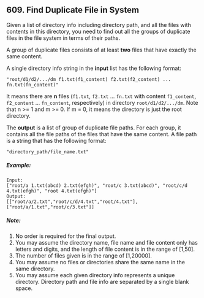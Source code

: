 ## 609. Find Duplicate File in System

Given a list of directory info including directory path, and all the files with contents in this directory, you need to find out all the groups of duplicate files in the file system in terms of their paths.

A group of duplicate files consists of at least **two** files that have exactly the same content.

A single directory info string in the **input** list has the following format:

```"root/d1/d2/.../dm f1.txt(f1_content) f2.txt(f2_content) ... fn.txt(fn_content)"```

It means there are **n** files (```f1.txt```, ```f2.txt``` ... ```fn.txt``` with content ```f1_content```, ```f2_content``` ... ```fn_content```, respectively) in directory ```root/d1/d2/.../dm```. Note that n >= 1 and m >= 0. If m = 0, it means the directory is just the root directory.

The **output** is a list of group of duplicate file paths. For each group, it contains all the file paths of the files that have the same content. A file path is a string that has the following format:

```"directory_path/file_name.txt"```

##### Example:
```
Input:
["root/a 1.txt(abcd) 2.txt(efgh)", "root/c 3.txt(abcd)", "root/c/d 4.txt(efgh)", "root 4.txt(efgh)"]
Output:
[["root/a/2.txt","root/c/d/4.txt","root/4.txt"],["root/a/1.txt","root/c/3.txt"]]
```

##### Note:

1. No order is required for the final output.
1. You may assume the directory name, file name and file content only has letters and digits, and the length of file content is in the range of [1,50].
1. The number of files given is in the range of [1,20000].
1. You may assume no files or directories share the same name in the same directory.
1. You may assume each given directory info represents a unique directory. Directory path and file info are separated by a single blank space.